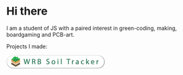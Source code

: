 # Hi there

I am a student of JS with a paired interest in green-coding, making, boardgaming and PCB-art.

Projects I made:

[![forthebadge Soil Tracker](https://raw.githubusercontent.com/zikaden/Soil-Tracker/main/client/src/assets/badge_logo.png?token=GHSAT0AAAAAABYNPLDQ7NRTP2UUYKZTEAOOYYXRRUA)](https://wrbsoiltracker.herokuapp.com/)
